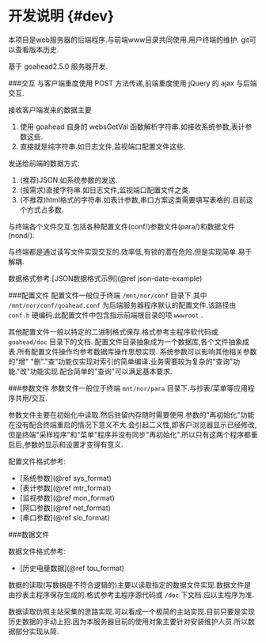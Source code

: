 开发说明 {#dev}
==========
本项目是web服务器的后端程序.与前端www目录共同使用.用户终端的维护.
git可以查看版本历史.

基于 goahead2.5.0 服务器开发.

###交互
与客户端重度使用 POST 方法传递,前端重度使用 jQuery 的 ajax 与后端交互.

接收客户端发来的数据主要

1. 使用 goahead 自身的 websGetVal 函数解析字符串.如接收系统参数,表计参数这些.
2. 直接就是纯字符串.如日志文件,监视端口配置文件这些.

发送给前端的数据方式:

1. (推荐)JSON.如系统参数的发送.
2. (按需求)直接字符串.如日志文件,监视端口配置文件之类.
3. (不推荐)html格式的字符串.如表计参数,串口方案这类需要填写表格的.目前这个方式占多数.

与终端各个文件交互.包括各种配置文件(conf/)参数文件(para/)和数据文件(nond/).

与终端都是通过读写文件实现交互的.效率低,有锁的潜在危险.但是实现简单.易于解耦.

数据格式参考:[JSON数据格式示例](@ref json-date-example)

###配置文件
配置文件一般位于终端 `/mnt/nor/conf` 目录下.其中 `/mnt/nor/conf/goahead.conf` 为后端服务器程序默认的配置文件.该路径由 `conf.h` 硬编码.此配置文件中包含指示前端根目录的项 `wwwroot` .

其他配置文件一般以特定的二进制格式保存.格式参考主程序软代码或 `goahead/doc` 目录下的文档.
配置文件目录抽象成为一个数据库,各个文件抽象成表.所有配置文件操作均参考数据库操作思想实现.
系统参数可以影响其他相关参数的"增" "删"."查"功能仅实现对索引的简单编译.业务需要较为复杂的"查询"功能."改"功能实现.配合简单的"查询"可以满足基本要求.

###参数文件
参数文件一般位于终端 `mnt/nor/para` 目录下.与抄表/菜单等应用程序共用/交互.

参数文件主要在初始化中读取.然后驻留内存随时需要使用.参数的"再初始化"功能在没有配合终端重启的情况下意义不大.会引起二义性,即客户浏览器显示已经修改,但是终端"采样程序"和"菜单"程序并没有同步"再初始化".所以只有这两个程序都重启后,参数的显示和设置才变得有意义.

配置文件格式参考:

* [系统参数](@ref sys_format)
* [表计参数](@ref mtr_format)
* [监视参数](@ref mon_format)
* [网口参数](@ref net_format)
* [串口参数](@ref sio_format)

###数据文件

数据文件格式参考:

* [历史电量数据](@ref tou_format)

数据的读取(写数据是不符合逻辑的)主要以读取指定的数据文件实现.数据文件是由抄表主程序保存生成的.格式参考主程序源代码或 `/doc` 下文档.应以主程序为准.

数据读取仿照主站采集的思路实现.可以看成一个极简的主站实现.目前只要是实现历史数据的手动上招.因为本服务器目前的使用对象主要针对安装维护人员.所以数据部分实现从简.

